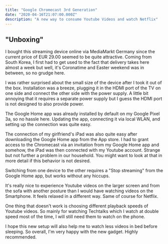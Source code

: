 ```yaml
---
title: "Google Chromecast 3rd Generation"
date: "2020-04-16T21:07:00.000Z"
description: "A new way to consume Youtube Videos and watch Netflix"
---
```


"Unboxing"
---

I bought this streaming device online via MediaMarkt Germany since the current price of EUR 29.00 seemed to be quite attractive. Coming from South Korea, I first had to get used to the fact that delivery takes here almost a week but well, it's Coronatime and Easter weekend was in between, so no grudge here.

I was rather surprised about the small size of the device after I took it out of the box. Installation was a breeze, plugging it in the HDMI port of the TV on one side and connect the other side with the power supply. A little bit annoying that it requires a separate power supply but I guess the HDMI port is not designed to also provide power.

The Google Home app was already installed by default on my Google Pixel 3a, so no hassle here. Updating the app,  connecting it via local WLAN, and setting up the connection was quite easy.

The connection of my girlfriend's iPad was also quite easy after downloading the Google Home app from the App store. I had to grant access to the Chromecast via an invitation from my Google Home app and somehow, the iPad was then connected with my Youtube account. Strange but not further a problem in our household. You might want to look at that in more detail if this behavior is not desired.

Switching from one device to the other requires a "Stop streaming" from the Google Home app, but works without any hiccups.

It's really nice to experience Youtube videos on the larger screen and from the sofa with another posture than I would have watching videos on the Smartphone. It feels relaxed in a different way. Same of course for Netflix.

One thing that doesn't work is choosing different playback speeds of Youtube videos. So mainly for watching Techtalks which I watch at double speed most of the time, I will still need them to watch on the phone.

I hope this new setup will also help me to watch less videos in bed before sleeping. So overall, I'm very happy with the new gadget. Highly recommended.
